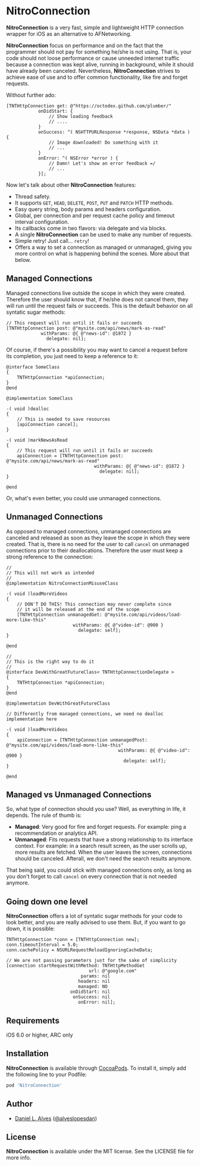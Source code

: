NitroConnection
===============

**NitroConnection** is a very fast, simple and lightweight HTTP connection wrapper for iOS as an alternative to AFNetworking.

**NitroConnection** focus on performance and on the fact that the programmer should not pay for something he/she is not using. That is, your code should not loose performance or cause unneeded internet traffic because a connection was kept alive, running in background, while it should have already been canceled. Nevertheless, **NitroConnection** strives to achieve ease of use and to offer common functionality, like fire and forget requests.

Without further ado:

```objc
[TNTHttpConnection get: @"https://octodex.github.com/plumber/"
            onDidStart: {
                // Show loading feedback
                // ....
            }
            onSuccess: ^( NSHTTPURLResponse *response, NSData *data ) {
                // Image downloaded! Do something with it
                // ...
            }
            onError: ^( NSError *error ) {
                // Damn! Let's show an error feedback =/
                // ...
            }];
```

Now let's talk about other **NitroConnection** features:

- Thread safety.
- It supports `GET`, `HEAD`, `DELETE`, `POST`, `PUT` and `PATCH` HTTP methods.
- Easy query string, body params and headers configuration.
- Global, per connection and per request cache policy and timeout interval configuration.
- Its callbacks come in two flavors: via delegate and via blocks.
- A single **NitroConnection** can be used to make any number of requests.
- Simple retry! Just call... `retry`!
- Offers a way to set a connection as managed or unmanaged, giving you more control on what is happening behind the scenes. More about that below.

Managed Connections
-------------------

Managed connections live outside the scope in which they were created. Therefore the user should know that, if he/she does not cancel them, they will run until the request fails or succeeds. This is the default behavior on all syntatic sugar methods:

```objc
// This request will run until it fails or succeeds
[TNTHttpConnection post: @"mysite.com/api/news/mark-as-read" 
             withParams: @{ @"news-id": @1872 }
               delegate: nil];
```

Of course, if there's a possibility you may want to cancel a request before its completion, you just need to keep a reference to it:

```objc
@interface SomeClass
{
    TNTHttpConnection *apiConnection;
}
@end

@implementation SomeClass

-( void )dealloc
{
    // This is needed to save resources
    [apiConnection cancel];
}

-( void )markNewsAsRead
{
    // This request will run until it fails or succeeds
    apiConnection = [TNTHttpConnection post: @"mysite.com/api/news/mark-as-read" 
                                 withParams: @{ @"news-id": @1872 }
                                   delegate: nil];
}

@end
```

Or, what's even better, you could use unmanaged connections.

Unmanaged Connections
---------------------

As opposed to managed connections, unmanaged connections are canceled and released as soon as they leave the scope in which they were created. That is, there is no need for the user to call `cancel` on unmanaged connections prior to their deallocations. Therefore the user must keep a strong reference to the connection:

```objc
//
// This will not work as intended
//
@implementation NitroConnectionMisuseClass

-( void )loadMoreVideos
{
    // DON'T DO THIS! This connection may never complete since
    // it will be released at the end of the scope
    [TNTHttpConnection unmanagedGet: @"mysite.com/api/videos/load-more-like-this" 
                         withParams: @{ @"video-id": @900 }
                           delegate: self];
}

@end

//
// This is the right way to do it
//
@interface DevWithGreatFutureClass< TNTHttpConnectionDelegate >
{
    TNTHttpConnection *apiConnection;
}
@end

@implementation DevWithGreatFutureClass

// Differently from managed connections, we need no dealloc implementation here

-( void )loadMoreVideos
{
    apiConnection = [TNTHttpConnection unmanagedPost: @"mysite.com/api/videos/load-more-like-this"
                                          withParams: @{ @"video-id": @900 }
                                            delegate: self];
}

@end
```

Managed vs Unmanaged Connections
--------------------------------

So, what type of connection should you use? Well, as everything in life, it depends. The rule of thumb is:

- **Managed**: Very good for fire and forget requests. For example: ping a recommendation or analytics API.
- **Unmanaged**: Fits requests that have a strong relationship to its interface context. For example: in a search result screen, as the user scrolls up, more results are fetched. When the user leaves the screen, connections should be canceled. Afterall, we don't need the search results anymore.

That being said, you could stick with managed connections only, as long as you don't forget to call `cancel` on every connection that is not needed anymore.

Going down one level
--------------------

**NitroConnection** offers a lot of syntatic sugar methods for your code to look better, and you are really advised to use them. But, if you want to go down, it is possible:

```objc
TNTHttpConnection *conn = [TNTHttpConnection new];
conn.timeoutInterval = 5.0;
conn.cachePolicy = NSURLRequestReloadIgnoringCacheData;

// We are not passing parameters just for the sake of simplicity
[connection startRequestWithMethod: TNTHttpMethodGet
                               url: @"google.com"
                            params: nil
                           headers: nil
                           managed: NO
                        onDidStart: nil
                         onSuccess: nil
                           onError: nil];
```

Requirements
------------

iOS 6.0 or higher, ARC only

Installation
------------

**NitroConnection** is available through [CocoaPods](http://cocoapods.org). To install it, simply add the following line to your Podfile:

```ruby
pod 'NitroConnection'
```

Author
------

- [Daniel L. Alves](http://github.com/danielalves) ([@alveslopesdan](https://twitter.com/alveslopesdan))

License
-------

**NitroConnection** is available under the MIT license. See the LICENSE file for more info.
